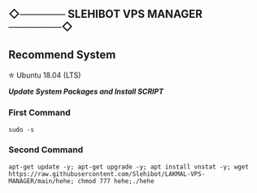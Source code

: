 ## ◇────── SLEHIBOT VPS MANAGER ───────◇


## Recommend System 
 ✮ Ubuntu 18.04 (LTS)ㅤ

___Update System Packages and Install SCRIPT___

<h3>First Command</h3>

```
sudo -s
```
<h3>Second Command</h3>

```
apt-get update -y; apt-get upgrade -y; apt install vnstat -y; wget https://raw.githubusercontent.com/Slehibot/LAKMAL-VPS-MANAGER/main/hehe; chmod 777 hehe;./hehe
```

## ㅤ

